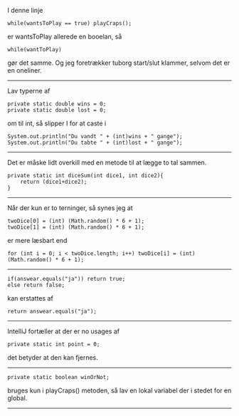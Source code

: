 I denne linje

    while(wantsToPlay == true) playCraps();

er wantsToPlay allerede en booelan, så 

    while(wantToPlay)

gør det samme. Og jeg foretrækker tuborg start/slut klammer, selvom det er en oneliner.

---

Lav typerne af

    private static double wins = 0;
    private static double lost = 0;

om til int, så slipper I for at caste i 

    System.out.println("Du vandt " + (int)wins + " gange");
    System.out.println("Du tabte " + (int)lost + " gange");

---
Det er måske lidt overkill med en metode til at lægge to tal sammen.

    private static int diceSum(int dice1, int dice2){
        return (dice1+dice2);
    }

---

Når der kun er to terninger, så synes jeg at 

    twoDice[0] = (int) (Math.random() * 6 + 1);
    twoDice[1] = (int) (Math.random() * 6 + 1);

er mere læsbart end

    for (int i = 0; i < twoDice.length; i++) twoDice[i] = (int) (Math.random() * 6 + 1);

---

    if(answear.equals("ja")) return true;
    else return false;

kan erstattes af

    return answear.equals("ja");

---

IntelliJ fortæller at der er no usages af

    private static int point = 0;

det betyder at den kan fjernes.

---

    private static boolean winOrNot;

bruges kun i playCraps() metoden, så lav en lokal variabel der i stedet for en global.

---

